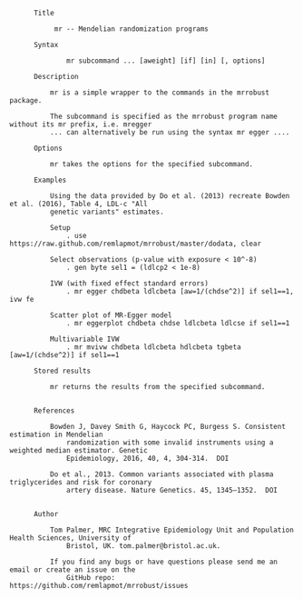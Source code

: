           Title

               mr -- Mendelian randomization programs

          Syntax

                  mr subcommand ... [aweight] [if] [in] [, options]

          Description

              mr is a simple wrapper to the commands in the mrrobust package.

              The subcommand is specified as the mrrobust program name without its mr prefix, i.e. mregger
              ... can alternatively be run using the syntax mr egger ....

          Options

              mr takes the options for the specified subcommand.

          Examples

              Using the data provided by Do et al. (2013) recreate Bowden et al. (2016), Table 4, LDL-c "All
              genetic variants" estimates.

              Setup
                  . use https://raw.github.com/remlapmot/mrrobust/master/dodata, clear

              Select observations (p-value with exposure < 10^-8)
                  . gen byte sel1 = (ldlcp2 < 1e-8)

              IVW (with fixed effect standard errors)
                  . mr egger chdbeta ldlcbeta [aw=1/(chdse^2)] if sel1==1, ivw fe

              Scatter plot of MR-Egger model
                  . mr eggerplot chdbeta chdse ldlcbeta ldlcse if sel1==1

              Multivariable IVW
                  . mr mvivw chdbeta ldlcbeta hdlcbeta tgbeta [aw=1/(chdse^2)] if sel1==1

          Stored results

              mr returns the results from the specified subcommand.


          References

              Bowden J, Davey Smith G, Haycock PC, Burgess S. Consistent estimation in Mendelian
                  randomization with some invalid instruments using a weighted median estimator. Genetic
                  Epidemiology, 2016, 40, 4, 304-314.  DOI

              Do et al., 2013. Common variants associated with plasma triglycerides and risk for coronary
                  artery disease. Nature Genetics. 45, 1345–1352.  DOI


          Author

              Tom Palmer, MRC Integrative Epidemiology Unit and Population Health Sciences, University of
                  Bristol, UK. tom.palmer@bristol.ac.uk.

              If you find any bugs or have questions please send me an email or create an issue on the
                  GitHub repo: https://github.com/remlapmot/mrrobust/issues
